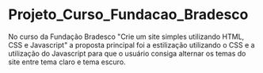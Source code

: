 # Projeto_Curso_Fundacao_Bradesco

No curso da Fundação Bradesco "Crie um site simples utilizando HTML, CSS e Javascript" a proposta principal foi a estilização utilizando o CSS e a utilização do Javascript para que o usuário consiga alternar os temas do site entre tema claro e tema escuro.
